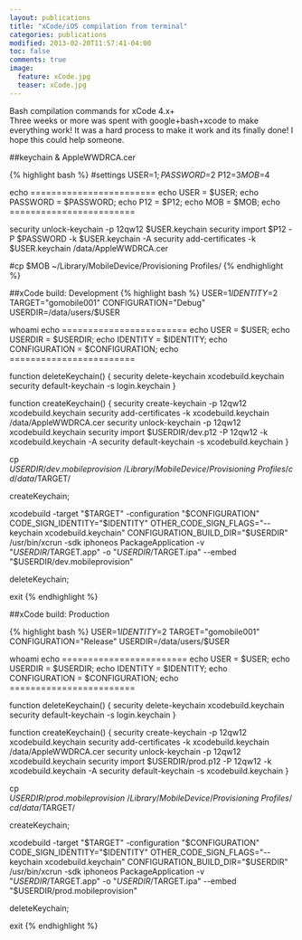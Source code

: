 ```yaml
---
layout: publications
title: "xCode/iOS compilation from terminal"
categories: publications
modified: 2013-02-20T11:57:41-04:00
toc: false
comments: true
image:
  feature: xCode.jpg
  teaser: xCode.jpg
---
```


Bash compilation commands for xCode 4.x+<br/>
Three weeks or more was spent with google+bash+xcode to make everything work! It was a hard process to make it work and its finally done! I hope this could help someone.

##keychain & AppleWWDRCA.cer

{% highlight bash %}
#settings
USER=$1;
PASSWORD=$2
P12=$3
MOB=$4

echo ========================
echo USER = $USER;
echo PASSWORD = $PASSWORD;
echo P12 = $P12;
echo MOB = $MOB;
echo ========================



security unlock-keychain -p 12qw12 $USER.keychain
security import $P12 -P $PASSWORD -k $USER.keychain -A
security add-certificates -k $USER.keychain /data/AppleWWDRCA.cer

#cp $MOB ~/Library/MobileDevice/Provisioning Profiles/
{% endhighlight %}

##xCode build: Development
{% highlight bash %}
USER=$1
IDENTITY=$2
TARGET="gomobile001"
CONFIGURATION="Debug"
USERDIR=/data/users/$USER

whoami
echo ========================
echo USER = $USER;
echo USERDIR = $USERDIR;
echo IDENTITY = $IDENTITY;
echo CONFIGURATION = $CONFIGURATION;
echo ========================

function deleteKeychain() {
security delete-keychain xcodebuild.keychain
security default-keychain -s login.keychain
}

function createKeychain() {
security create-keychain -p 12qw12 xcodebuild.keychain
security add-certificates -k xcodebuild.keychain /data/AppleWWDRCA.cer
security unlock-keychain -p 12qw12 xcodebuild.keychain
security import $USERDIR/dev.p12 -P 12qw12 -k xcodebuild.keychain -A
security default-keychain -s xcodebuild.keychain
}

cp $USERDIR/dev.mobileprovision ~/Library/MobileDevice/Provisioning\ Profiles/
cd /data/$TARGET/

createKeychain;

xcodebuild -target "$TARGET" -configuration "$CONFIGURATION" CODE_SIGN_IDENTITY="$IDENTITY" OTHER_CODE_SIGN_FLAGS="--keychain xcodebuild.keychain" CONFIGURATION_BUILD_DIR="$USERDIR"
/usr/bin/xcrun -sdk iphoneos PackageApplication -v "$USERDIR/$TARGET.app" -o "$USERDIR/$TARGET.ipa" --embed "$USERDIR/dev.mobileprovision"

deleteKeychain;

exit
{% endhighlight %}

##xCode build: Production

{% highlight bash %}
USER=$1
IDENTITY=$2
TARGET="gomobile001"
CONFIGURATION="Release"
USERDIR=/data/users/$USER

whoami
echo ========================
echo USER =  $USER;
echo USERDIR =  $USERDIR;
echo IDENTITY = $IDENTITY;
echo CONFIGURATION = $CONFIGURATION;
echo ========================


function deleteKeychain() {
    security delete-keychain xcodebuild.keychain
    security default-keychain -s login.keychain
}

function createKeychain() {
    security create-keychain -p 12qw12 xcodebuild.keychain
    security add-certificates -k xcodebuild.keychain /data/AppleWWDRCA.cer
    security unlock-keychain -p 12qw12 xcodebuild.keychain
    security import $USERDIR/prod.p12 -P 12qw12 -k xcodebuild.keychain -A
    security default-keychain -s xcodebuild.keychain
}

cp $USERDIR/prod.mobileprovision ~/Library/MobileDevice/Provisioning\ Profiles/
cd /data/$TARGET/


createKeychain;

xcodebuild -target "$TARGET" -configuration "$CONFIGURATION" CODE_SIGN_IDENTITY="$IDENTITY" OTHER_CODE_SIGN_FLAGS="--keychain xcodebuild.keychain" CONFIGURATION_BUILD_DIR="$USERDIR"
/usr/bin/xcrun -sdk iphoneos PackageApplication -v "$USERDIR/$TARGET.app" -o "$USERDIR/$TARGET.ipa" --embed "$USERDIR/prod.mobileprovision"

deleteKeychain;

exit
{% endhighlight %}
